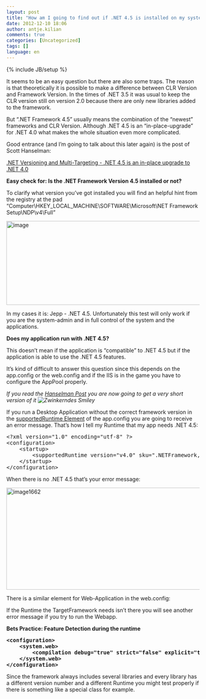 ```yaml
---
layout: post
title: "How am I going to find out if .NET 4.5 is installed on my system?"
date: 2012-12-10 18:06
author: antje.kilian
comments: true
categories: [Uncategorized]
tags: []
language: en
---
```

{% include JB/setup %}
&nbsp;

<strong> </strong>

It seems to be an easy question but there are also some traps. The reason is that theoretically it is possible to make a difference between CLR Version and Framework Version. In the times of .NET 3.5 it was usual to keep the CLR version still on version 2.0 because there are only new libraries added to the framework.

But “.NET Framework 4.5” usually means the combination of the “newest” frameworks and CLR Version. Although .NET 4.5 is an “in-place-upgrade” for .NET 4.0 what makes the whole situation even more complicated.

Good entrance (and I’m going to talk about this later again) is the post of Scott Hanselman:

<a href="http://www.hanselman.com/blog/NETVersioningAndMultiTargetingNET45IsAnInplaceUpgradeToNET40.aspx">.NET Versioning and Multi-Targeting - .NET 4.5 is an in-place upgrade to .NET 4.0</a>

<strong>Easy check for: Is the .NET Framework Version 4.5 installed or not? </strong>

<strong> </strong>

To clarify what version you’ve got installed you will find an helpful hint from the registry at the pad “Computer\HKEY_LOCAL_MACHINE\SOFTWARE\Microsoft\NET Framework Setup\NDP\v4\Full”

<img title="image" src="{{BASE_PATH}}/assets/wp-images-de/image_thumb819.png" border="0" alt="image" width="542" height="219" />

In my cases it is: Jepp - .NET 4.5. Unfortunately this test will only work if you are the system-admin and in full control of the system and the applications.

<strong>Does my application run with .NET 4.5?</strong>

This doesn’t mean if the application is “compatible” to .NET 4.5 but if the application is able to use the .NET 4.5 features.

It’s kind of difficult to answer this question since this depends on the app.config or the web.config and if the IIS is in the game you have to configure the AppPool properly.

<em>If you read the <a href="http://www.hanselman.com/blog/NETVersioningAndMultiTargetingNET45IsAnInplaceUpgradeToNET40.aspx">Hanselman Post</a> you are now going to get a very short version of it <img class="wlEmoticon wlEmoticon-winkingsmile" style="border-style: none;" src="{{BASE_PATH}}/assets/wp-images-en/wlEmoticon-winkingsmile47.png" alt="Zwinkerndes Smiley" /></em>

<em> </em>

If you run a Desktop Application without the correct framework version in the <a href="http://msdn.microsoft.com/en-us/library/w4atty68.aspx">supportedRuntime Element</a> of the app.config you are going to receive an error message. That’s how I tell my Runtime that my app needs .NET 4.5:
<div id="scid:812469c5-0cb0-4c63-8c15-c81123a09de7:22338c3f-edfb-4ca9-b694-8f81b5044338" class="wlWriterEditableSmartContent" style="margin: 0px; display: inline; float: none; padding: 0px;">
<pre class="c#">&lt;?xml version="1.0" encoding="utf-8" ?&gt;
&lt;configuration&gt;
    &lt;startup&gt;
        &lt;supportedRuntime version="v4.0" sku=".NETFramework,Version=v4.5" /&gt;
    &lt;/startup&gt;
&lt;/configuration&gt;</pre>
</div>
When there is no .NET 4.5 that’s your error message:

<a href="{{BASE_PATH}}/assets/wp-images-en/image1662.png"><img style="background-image: none; padding-left: 0px; padding-right: 0px; display: inline; padding-top: 0px; border: 0px;" title="image1662" src="{{BASE_PATH}}/assets/wp-images-en/image1662_thumb.png" border="0" alt="image1662" width="523" height="266" /></a>

There is a similar element for Web-Application in the web.config:

If the Runtime the TargetFramework needs isn’t there you will see another error message if you try to run the Webapp.

<strong>Bets Practice: Feature Detection during the runtime</strong>

<strong>
<div id="scid:812469c5-0cb0-4c63-8c15-c81123a09de7:4dd8ea3e-3204-4b7f-9fc6-953b2c07afcd" class="wlWriterEditableSmartContent" style="margin: 0px; display: inline; float: none; padding: 0px;">
<pre class="c#">&lt;configuration&gt;
    &lt;system.web&gt;
        &lt;compilation debug="true" strict="false" explicit="true" targetFramework="4.5" /&gt;
    &lt;/system.web&gt;
&lt;/configuration&gt;</pre>
</div>
</strong>

<strong> </strong>

<strong> </strong>

Since the framework always includes several libraries and every library has a different version number and a different Runtime you might test properly if there is something like a special class for example.

